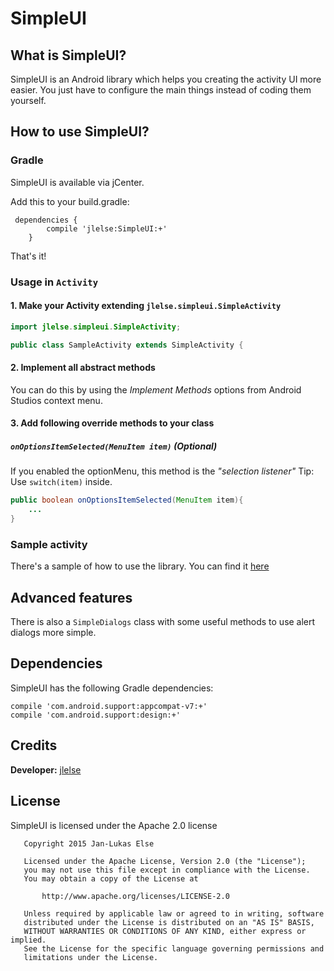 # SimpleUI

## What is SimpleUI?

SimpleUI is an Android library which helps you creating the activity UI more easier.
You just have to configure the main things instead of coding them yourself.

## How to use SimpleUI?

### Gradle

SimpleUI is available via jCenter.

Add this to your build.gradle:

```
 dependencies {
        compile 'jlelse:SimpleUI:+'
    }
```

That's it!

### Usage in `Activity`

#### 1. Make your Activity extending `jlelse.simpleui.SimpleActivity`

```java
import jlelse.simpleui.SimpleActivity;

public class SampleActivity extends SimpleActivity {
```

#### 2. Implement all abstract methods

You can do this by using the *Implement Methods* options from Android Studios context menu.

#### 3. Add following override methods to your class

##### `onOptionsItemSelected(MenuItem item)` (Optional)

If you enabled the optionMenu, this method is the *"selection listener"*
Tip: Use `switch(item)` inside.

```java
public boolean onOptionsItemSelected(MenuItem item){
    ...
}
```

### Sample activity

There's a sample of how to use the library. You can find it <a href="https://github.com/jlelse/SimpleUI/tree/master/sample">here</a>

## Advanced features

There is also a `SimpleDialogs` class with some useful methods to use alert dialogs more simple.

## Dependencies

SimpleUI has the following Gradle dependencies:

```
compile 'com.android.support:appcompat-v7:+'
compile 'com.android.support:design:+'
```

## Credits

**Developer:** <a href="https://github.com/jlelse">jlelse</a>

## License

SimpleUI is licensed under the Apache 2.0 license

```
   Copyright 2015 Jan-Lukas Else

   Licensed under the Apache License, Version 2.0 (the "License");
   you may not use this file except in compliance with the License.
   You may obtain a copy of the License at

       http://www.apache.org/licenses/LICENSE-2.0

   Unless required by applicable law or agreed to in writing, software
   distributed under the License is distributed on an "AS IS" BASIS,
   WITHOUT WARRANTIES OR CONDITIONS OF ANY KIND, either express or implied.
   See the License for the specific language governing permissions and
   limitations under the License.
```